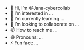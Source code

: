 - 👋 Hi, I’m @Jana-cybercollab
- 👀 I’m interested in ...
- 🌱 I’m currently learning ...
- 💞️ I’m looking to collaborate on ...
- 📫 How to reach me ...
- 😄 Pronouns: ...
- ⚡ Fun fact: ...

<!---
Jana-cybercollab/Jana-cybercollab is a ✨ special ✨ repository because its `README.md` (this file) appears on your GitHub profile.
You can click the Preview link to take a look at your changes.
--->
